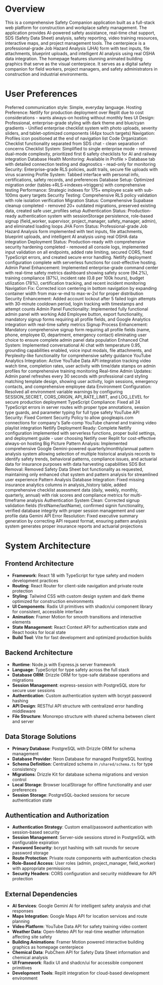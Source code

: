 # Overview

This is a comprehensive Safety Companion application built as a full-stack web platform for construction and workplace safety management. The application provides AI-powered safety assistance, real-time chat support, SDS (Safety Data Sheet) analysis, safety reporting, video training resources, interactive maps, and project management tools. The centerpiece is a professional-grade Job Hazard Analysis (JHA) form with text inputs, file attachments, blueprint uploads, and intelligent AI analysis using real OSHA data integration. The homepage features stunning animated building graphics that serve as the visual centerpiece. It serves as a digital safety companion for field workers, project managers, and safety administrators in construction and industrial environments.

# User Preferences

Preferred communication style: Simple, everyday language.
Hosting Preference: Netlify for production deployment over Replit due to cost considerations - wants always-on hosting without monthly fees
UI Design: Professional, enterprise-grade styling with dark theme and blue/cyan gradients - Unified enterprise checklist system with photo uploads, severity sliders, and tablet-optimized components (44px touch targets)
Navigation: Profiles icon positioned at the end of navigation list
Code Organization: Checklist functionality separated from SDS chat - clean separation of concerns
Checklist System: Simplified to single enterprise mode - removed dual-mode complexity, prioritized first 6 safety checklists for AI and railway integration
Database Health Monitoring: Available in Profile > Database tab with detailed connection testing and diagnostics - read-only for monitoring
Security: Enterprise-grade RLS policies, audit trails, secure file uploads with virus scanning
Profile System: Tabbed interface with personal info, certifications, safety records, and preferences
Database Setup: Optimized migration order (tables→RLS→indexes→triggers) with comprehensive testing
Performance: Strategic indexes for 175+ employee scale with sub-100ms query targets
Security Testing: Comprehensive RLS policy validation with role isolation verification
Migration Status: Comprehensive Supabase cleanup completed - removed 20+ outdated migrations, preserved existing data, created safe user_profiles setup
Authentication Status: Production-ready authentication system with sessionStorage persistence, role-based signup (field_worker, supervisor, project_manager, safety_manager, admin), and eliminated loading loops
JHA Form Status: Professional-grade Job Hazard Analysis form implemented with text inputs, file attachments, blueprint uploads, and intelligent AI analysis using real OSHA data integration
Deployment Status: Production-ready with comprehensive security hardening completed - removed all console logs, implemented input validation on all endpoints, added rate limiting, secured CORS, fixed TypeScript errors, and created secure error handling. Netlify deployment configuration complete with serverless functions for cost-effective hosting.
Admin Panel Enhancement: Implemented enterprise-grade command center with real-time safety metrics dashboard showing safety score (94.2%), training compliance (87%), incident rate (0.8 per 100k hours), budget utilization (78%), certification tracking, and recent incident monitoring
Navigation Fix: Corrected icon centering in bottom navigation by expanding container width from max-w-md to max-w-2xl for proper distribution
Security Enhancement: Added account lockout after 5 failed login attempts with 30-minute cooldown period, login tracking with timestamps and attempt counts
Admin Panel Functionality: Implemented fully functional admin panel with working Add Employee button, export functionality, mandatory signup forms requiring all profile fields, and Google Analytics integration with real-time safety metrics
Signup Process Enhancement: Mandatory comprehensive signup form requiring all profile fields (name, phone, employee ID, department, emergency contact) eliminating user choice to ensure complete admin panel data population
Enhanced Chat System: Implemented conversational AI chat with temperature 0.95, grounding capabilities enabled, voice input modals, file attachments, and Perplexity-like functionality for comprehensive safety guidance
YouTube Analytics Integration: Active YouTube Data API integration tracking video watch time, completion rates, user activity with time/date stamps on admin profiles for comprehensive training monitoring
Real-time Admin Updates: Admin panel refreshes every 30 seconds with professional card styling matching template design, showing user activity, login sessions, emergency contacts, and comprehensive employee data
Environment Configuration: Resolved all environment variable warnings by configuring SESSION_SECRET, CORS_ORIGIN, API_RATE_LIMIT, and LOG_LEVEL for secure production deployment
TypeScript Compliance: Fixed all 24 TypeScript errors in server routes with proper type annotations, session type guards, and parameter typing for full type safety
YouTube API Security: Fixed Content Security Policy to allow googleapis.com connections for company's Safe-comp YouTube channel and training video playlist integration
Netlify Deployment Ready: Complete Netlify configuration implemented with serverless functions, proper build settings, and deployment guide - user choosing Netlify over Replit for cost-effective always-on hosting
Big Picture Pattern Analysis: Implemented comprehensive Google Gemini-powered quarterly/monthly/annual pattern analysis system allowing selection of multiple historical analysis records to identify safety trends, behavioral patterns, compliance issues, and actuarial data for insurance purposes with data harvesting capabilities
SDS Bot Removal: Removed Safety Data Sheet bot functionality as requested, maintaining only enhanced chat system and pattern analysis for streamlined user experience
Pattern Analysis Database Integration: Fixed missing insurance analytics columns in analysis_history table, added comprehensive checklist assessment data (daily, weekly, monthly, quarterly, annual) with risk scores and compliance metrics for multi-timeframe analysis
Authentication System Clean: Corrected signup validation fields (firstName/lastName), confirmed signin functionality, verified database integrity with proper session management and user profile data
Gemini API Error Resolution: Fixed executive summary generation by correcting API request format, ensuring pattern analysis system generates proper insurance reports and actuarial projections

# System Architecture

## Frontend Architecture
- **Framework**: React 18 with TypeScript for type safety and modern development practices
- **Routing**: React Router for client-side navigation and private route protection
- **Styling**: Tailwind CSS with custom design system and dark theme optimized for construction environments
- **UI Components**: Radix UI primitives with shadcn/ui component library for consistent, accessible interface
- **Animation**: Framer Motion for smooth transitions and interactive elements
- **State Management**: React Context API for authentication state and React hooks for local state
- **Build Tool**: Vite for fast development and optimized production builds

## Backend Architecture
- **Runtime**: Node.js with Express.js server framework
- **Language**: TypeScript for type safety across the full stack
- **Database ORM**: Drizzle ORM for type-safe database operations and migrations
- **Session Management**: express-session with PostgreSQL store for secure user sessions
- **Authentication**: Custom authentication system with bcrypt password hashing
- **API Design**: RESTful API structure with centralized error handling middleware
- **File Structure**: Monorepo structure with shared schema between client and server

## Data Storage Solutions
- **Primary Database**: PostgreSQL with Drizzle ORM for schema management
- **Database Provider**: Neon Database for managed PostgreSQL hosting
- **Schema Definition**: Centralized schema in `/shared/schema.ts` for type consistency
- **Migrations**: Drizzle Kit for database schema migrations and version control
- **Local Storage**: Browser localStorage for offline functionality and user preferences
- **Session Storage**: PostgreSQL-backed sessions for secure authentication state

## Authentication and Authorization
- **Authentication Strategy**: Custom email/password authentication with session-based security
- **Session Management**: Server-side sessions stored in PostgreSQL with configurable expiration
- **Password Security**: bcrypt hashing with salt rounds for secure password storage
- **Route Protection**: Private route components with authentication checks
- **Role-Based Access**: User roles (admin, project_manager, field_worker) with appropriate permissions
- **Security Headers**: CORS configuration and security middleware for API protection

## External Dependencies
- **AI Services**: Google Gemini AI for intelligent safety analysis and chat responses
- **Maps Integration**: Google Maps API for location services and route planning
- **Video Platform**: YouTube Data API for safety training video content
- **Weather Data**: Open-Meteo API for real-time weather information affecting site safety
- **Building Animations**: Framer Motion powered interactive building graphics as homepage centerpiece
- **Chemical Data**: PubChem API for Safety Data Sheet information and chemical analysis
- **UI Framework**: Radix UI and shadcn/ui for accessible component primitives
- **Development Tools**: Replit integration for cloud-based development environment